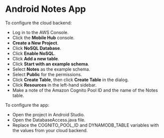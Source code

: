 # Android Notes App

To configure the cloud backend:

*  Log in to the AWS Console.
*  Click the **Mobile Hub** console.
*  **Create a New Project**.
*  Click **NoSQL Database**.
*  Click **Enable NoSQL**.
*  Click **Add a new table**.
*  Click **Start with an example schema**.
*  Select **Notes** as the example schema.
*  Select **Public** for the permissions.
*  Click **Create Table**, then click **Create Table** in the dialog.
*  Click **Resources** in the left-hand sidebar.
*  Make a note of the Amazon Cognito Pool ID and the name of the Notes table.

To configure the app:

*  Open the project in Android Studio.
*  Open the DatabaseAccess.java file.
*  Replace the COGNITO_POOL_ID and DYNAMODB_TABLE variables with the values from your cloud backend.



